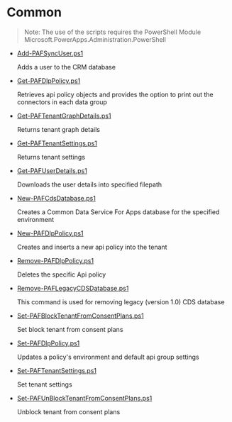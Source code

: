 # Common

> Note: The use of the scripts requires the PowerShell Module Microsoft.PowerApps.Administration.PowerShell

+ [Add-PAFSyncUser.ps1](./Add-PAFSyncUser.ps1)

  Adds a user to the CRM database

+ [Get-PAFDlpPolicy.ps1](./Get-PAFDlpPolicy.ps1)

  Retrieves api policy objects and provides the option to print out the connectors in each data group

+ [Get-PAFTenantGraphDetails.ps1](./Get-PAFTenantGraphDetails.ps1)

  Returns tenant graph details

+ [Get-PAFTenantSettings.ps1](./Get-PAFTenantSettings.ps1)

  Returns tenant settings

+ [Get-PAFUserDetails.ps1](./Get-PAFUserDetails.ps1)

  Downloads the user details into specified filepath

+ [New-PAFCdsDatabase.ps1](./New-PAFCdsDatabase.ps1)

  Creates a Common Data Service For Apps database for the specified environment

+ [New-PAFDlpPolicy.ps1](./New-PAFDlpPolicy.ps1)

  Creates and inserts a new api policy into the tenant

+ [Remove-PAFDlpPolicy.ps1](./Remove-PAFDlpPolicy.ps1)

  Deletes the specific Api policy

+ [Remove-PAFLegacyCDSDatabase.ps1](./Remove-PAFLegacyCDSDatabase.ps1)

  This command is used for removing legacy (version 1.0) CDS database

+ [Set-PAFBlockTenantFromConsentPlans.ps1](./Set-PAFBlockTenantFromConsentPlans.ps1)

  Set block tenant from consent plans

+ [Set-PAFDlpPolicy.ps1](./Set-PAFDlpPolicy.ps1)

  Updates a policy's environment and default api group settings

+ [Set-PAFTenantSettings.ps1](./Set-PAFTenantSettings.ps1)

  Set tenant settings

+ [Set-PAFUnBlockTenantFromConsentPlans.ps1](./Set-PAFUnBlockTenantFromConsentPlans.ps1)

  Unblock tenant from consent plans